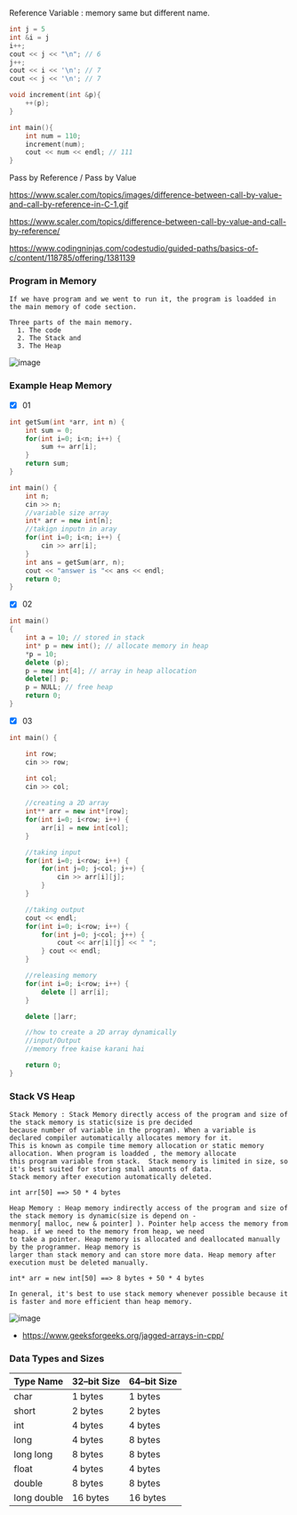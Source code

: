 
Reference Variable : memory same but different name.

```c++
int j = 5
int &i = j
i++;
cout << j << "\n"; // 6
j++;
cout << i << '\n'; // 7
cout << j << '\n'; // 7
```

```c++
void increment(int &p){
    ++(p);
}

int main(){
    int num = 110;
    increment(num);
    cout << num << endl; // 111
}
```

Pass by Reference / Pass by Value

https://www.scaler.com/topics/images/difference-between-call-by-value-and-call-by-reference-in-C-1.gif

https://www.scaler.com/topics/difference-between-call-by-value-and-call-by-reference/

https://www.codingninjas.com/codestudio/guided-paths/basics-of-c/content/118785/offering/1381139

### Program in Memory

```
If we have program and we went to run it, the program is loadded in the main memory of code section. 

Three parts of the main memory.
  1. The code
  2. The Stack and 
  3. The Heap
```
![image](https://user-images.githubusercontent.com/59710234/174428263-55580669-6974-4789-b176-568d772fa761.png)

### Example Heap Memory

- [x] 01

```c++
int getSum(int *arr, int n) {
    int sum = 0;
    for(int i=0; i<n; i++) {
        sum += arr[i];
    } 
    return sum;
}

int main() {
    int n;
    cin >> n;
    //variable size array
    int* arr = new int[n];
    //takign inputn in aray
    for(int i=0; i<n; i++) {
        cin >> arr[i];
    }
    int ans = getSum(arr, n);
    cout << "answer is "<< ans << endl;
    return 0;
}
```

- [x] 02

```c++
int main()
{
	int a = 10; // stored in stack
	int* p = new int(); // allocate memory in heap
	*p = 10;
	delete (p);
	p = new int[4]; // array in heap allocation
	delete[] p;
	p = NULL; // free heap
	return 0;
}
```

- [x] 03

```c++
int main() {

    int row;
    cin >> row;

    int col;
    cin >> col;
    
    //creating a 2D array
    int** arr = new int*[row];
    for(int i=0; i<row; i++) {
        arr[i] = new int[col];
    }

    //taking input
    for(int i=0; i<row; i++) {
        for(int j=0; j<col; j++) {
            cin >> arr[i][j];
        }
    }

    //taking output
    cout << endl;
    for(int i=0; i<row; i++) {
        for(int j=0; j<col; j++) {
            cout << arr[i][j] << " ";
        } cout << endl;
    }

    //releasing memory
    for(int i=0; i<row; i++) {
        delete [] arr[i];
    }   

    delete []arr;

    //how to create a 2D array dynamically
    //input/Output
    //memory free kaise karani hai 

    return 0;
}
```

### Stack VS Heap

```
Stack Memory : Stack Memory directly access of the program and size of the stack memory is static(size is pre decided
because number of variable in the program). When a variable is declared compiler automatically allocates memory for it.
This is known as compile time memory allocation or static memory allocation. When program is loadded , the memory allocate
this program variable from stack.  Stack memory is limited in size, so it's best suited for storing small amounts of data.
Stack memory after execution automatically deleted.

int arr[50] ==> 50 * 4 bytes
     
Heap Memory : Heap memory indirectly access of the program and size of the stack memory is dynamic(size is depend on - 
menmory[ malloc, new & pointer] ). Pointer help access the memory from heap. if we need to the memory from heap, we need 
to take a pointer. Heap memory is allocated and deallocated manually by the programmer. Heap memory is 
larger than stack memory and can store more data. Heap memory after execution must be deleted manually.

int* arr = new int[50] ==> 8 bytes + 50 * 4 bytes

In general, it's best to use stack memory whenever possible because it is faster and more efficient than heap memory. 
```
![image](https://user-images.githubusercontent.com/59710234/174428350-61c74b75-4892-4b1d-a5da-74e4f7670a3e.png)

- https://www.geeksforgeeks.org/jagged-arrays-in-cpp/

### Data Types and Sizes

| Type Name     | 32–bit Size   | 64–bit Size   |
| ------------- | ------------- | ------------- |
| char          |    1 bytes    |    1 bytes    |
| short         |    2 bytes    |    2 bytes    |
| int           |    4 bytes    |    4 bytes    |
| long          |    4 bytes    |    8 bytes    |
| long long     |    8 bytes    |    8 bytes    | 
| float         |    4 bytes    |    4  bytes   |
| double        |    8 bytes    |    8  bytes   |
| long double   |    16 bytes   |    16 bytes   |
